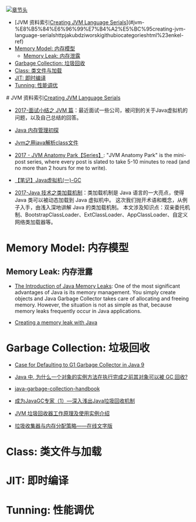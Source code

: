 [![章节头](https://parg.co/UGo)](https://parg.co/b4z) 
 - [JVM 资料索引[Creating JVM Language Serials](http://jakubdziworski.github.io/categories.html#Enkel-ref)](#jvm-%E8%B5%84%E6%96%99%E7%B4%A2%E5%BC%95creating-jvm-language-serialshttpjakubdziworskigithubiocategorieshtml%23enkel-ref)
- [Memory Model: 内存模型](#memory-model-%E5%86%85%E5%AD%98%E6%A8%A1%E5%9E%8B)
  * [Memory Leak: 内存泄露](#memory-leak-%E5%86%85%E5%AD%98%E6%B3%84%E9%9C%B2)
- [Garbage Collection: 垃圾回收](#garbage-collection-%E5%9E%83%E5%9C%BE%E5%9B%9E%E6%94%B6)
- [Class: 类文件与加载](#class-%E7%B1%BB%E6%96%87%E4%BB%B6%E4%B8%8E%E5%8A%A0%E8%BD%BD)
- [JIT: 即时编译](#jit-%E5%8D%B3%E6%97%B6%E7%BC%96%E8%AF%91)
- [Tunning: 性能调优](#tunning-%E6%80%A7%E8%83%BD%E8%B0%83%E4%BC%98) 


# JVM 资料索引[Creating JVM Language Serials](http://jakubdziworski.github.io/categories.html#Enkel-ref)

- [2017-面试小结之 JVM 篇](http://ginobefunny.com/post/jvm_interview_questions/)：最近面试一些公司，被问到的关于Java虚拟机的问题，以及自己总结的回答。
- [Java 内存管理初探](https://halfstackdeveloper.github.io/2016/12/30/java%E5%86%85%E5%AD%98%E7%AE%A1%E7%90%86%E5%88%9D%E6%8E%A2/) 
- [Jvm之用java解析class文件](http://www.tuicool.com/articles/ZfMnMju) 
- [2017 - JVM Anatomy Park【Series】](http://6me.us/oa8): "JVM Anatomy Park" is the mini-post series, where every post is slated to take 5-10 minutes to read (and no more than 2 hours for me to write).
- [【笔记】Java虚拟机(一)-GC](https://darkness463.github.io/2017/03/30/Java-VM-GC/) 

- [2017-Java 技术之类加载机制](http://wingjay.com/2017/05/08/java_classloader/)：类加载机制是 Java 语言的一大亮点，使得 Java 类可以被动态加载到 Java 虚拟机中。 这次我们抛开术语和概念，从例子入手，由浅入深地讲解 Java 的类加载机制。 本文涉及知识点：双亲委托机制、BootstrapClassLoader、ExtClassLoader、AppClassLoader、自定义网络类加载器等。
# Memory Model: 内存模型
## Memory Leak: 内存泄露

- [The Introduction of Java Memory Leaks](http://www.programcreek.com/2013/10/the-introduction-of-memory-leak-what-why-and-how/): One of the most significant advantages of Java is its memory management. You simply create objects and Java Garbage Collector takes care of allocating and freeing memory. However, the situation is not as simple as that, because memory leaks frequently occur in Java applications.

- [Creating a memory leak with Java](https://stackoverflow.com/questions/6470651/creating-a-memory-leak-with-java) 
# Garbage Collection: 垃圾回收

- [Case for Defaulting to G1 Garbage Collector in Java 9](https://www.infoq.com/articles/Make-G1-Default-Garbage-Collector-in-Java-9#anch128313)
- [Java 中, 为什么一个对象的实例方法在执行完成之前其对象可以被 GC 回收?](https://www.zhihu.com/question/51244545/answer/126055789)
- [java-garbage-collection-handbook](https://plumbr.eu/java-garbage-collection-handbook)
- [成为JavaGC专家（1）—深入浅出Java垃圾回收机制](http://www.importnew.com/1993.html)

- [JVM 垃圾回收器工作原理及使用实例介绍](www.ibm.com/developerworks/cn/java/j-lo-JVMGarbageCollection/index.html)

- [垃圾收集器与内存分配策略——在线文字版](http://book.51cto.com/art/201107/278857.htm)



# Class: 类文件与加载
# JIT: 即时编译
# Tunning: 性能调优
